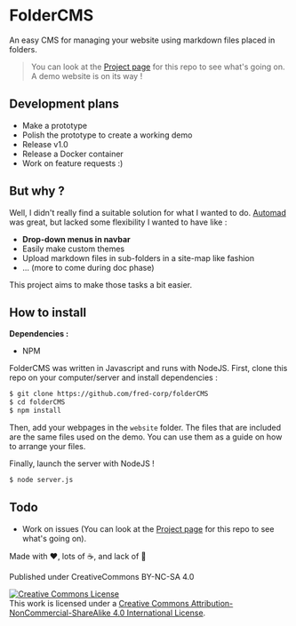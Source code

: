# FolderCMS

An easy CMS for managing your website using markdown files placed in folders.

> You can look at the [Project page](https://github.com/users/fred-corp/projects/1/views/4) for this repo to see what's going on.  
> A demo website is on its way !

## Development plans

* Make a prototype
* Polish the prototype to create a working demo
* Release v1.0
* Release a Docker container
* Work on feature requests :)

## But why ?

Well, I didn't really find a suitable solution for what I wanted to do. [Automad](https://automad.org) was great, but lacked some flexibility I wanted to have like :

* **Drop-down menus in navbar**  
* Easily make custom themes  
* Upload markdown files in sub-folders in a site-map like fashion
* ... (more to come during doc phase)

This project aims to make those tasks a bit easier.

## How to install

**Dependencies :**

* NPM

FolderCMS was written in Javascript and runs with NodeJS. First, clone this repo on your computer/server and install dependencies :

``` zsh
$ git clone https://github.com/fred-corp/folderCMS
$ cd folderCMS
$ npm install
```

Then, add your webpages in the ```website``` folder. The files that are included are the same files used on the demo. You can use them as a guide on how to arrange your files.

Finally, launch the server with NodeJS !

``` zsh
$ node server.js
```

## Todo

* Work on issues (You can look at the [Project page](https://github.com/users/fred-corp/projects/1/views/4) for this repo to see what's going on).  

Made with ❤️, lots of ☕️, and lack of 🛌

Published under CreativeCommons BY-NC-SA 4.0

[![Creative Commons License](https://i.creativecommons.org/l/by-nc-sa/4.0/88x31.png)](http://creativecommons.org/licenses/by-nc-sa/4.0/)  
This work is licensed under a [Creative Commons Attribution-NonCommercial-ShareAlike 4.0 International License](http://creativecommons.org/licenses/by-nc-sa/4.0/).
